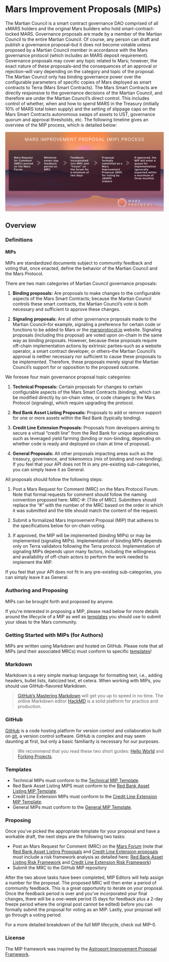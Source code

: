 # Mars Improvement Proposals (MIPs)


The Martian Council is a smart contract governance DAO comprised of all xMARS holders and the original Mars builders who hold smart-contract-locked MARS. Governance proposals are made by a member of the Martian Council to the entire Martian Council. Of course, any person can draft and publish a governance proposal–but it does not become votable unless proposed by a Martian Council member in accordance with the Mars governance protocol (which includes an MARS deposit requirement). 
Governance proposals may cover any topic related to Mars; however, the exact nature of these proposals–and the consequences of an approval or rejection–will vary depending on the category and topic of the proposal. 
The Martian Council only has binding governance power over the configurable parameters of specific copies of Mars deployed as smart contracts to Terra (Mars Smart Contracts). The Mars Smart Contracts are directly responsive to the governance decisions of the Martian Council, and therefore are under the Martian Council’s direct control. This includes control of whether, when and how to spend MARS in the Treasury (initially 10% of MARS total token supply) and the setting of slippage caps on the Mars Smart Contracts autonomous swaps of assets to UST, governance quorum and approval thresholds, etc.
The following timeline gives an overview of the MIP process, which is detailed below:


![assets/image1.png](assets/image1.png)

## Overview

### Definitions

#### MIPs

MIPs are standardized documents subject to community feedback and voting that, once enacted, define the behavior of the Martian Council and the Mars Protocol.

There are two main categories of Martian Council governance proposals:

1. **Binding proposals:** Are proposals to make changes to the configurable aspects of the Mars Smart Contracts; because the Martian Council controls these smart contracts, the Martian Council’s vote is both necessary and sufficient to approve these changes. 


2. **Signaling proposals:** Are all other governance proposals made to the Martian Council–for example, signaling a preference for certain code or functions to be added to Mars or the [marsprotocol.io](https://marsprotocol.io/) website. Signaling proposals (including this proposal) are voted upon on-chain in the same way as binding proposals. However, because these proposals require off-chain implementation actions by extrinsic parties–such as a website operator, a smart contract developer, or others–the Martian Council’s approval is neither necessary nor sufficient to cause these proposals to be implemented. Therefore, these proposals merely signal the Martian Council’s support for or opposition to the proposed outcome.

We foresee four main governance proposal topic categories: 


1. **Technical Proposals:** Certain proposals for changes to certain configurable aspects of the Mars Smart Contracts (binding), which can be modified directly by on-chain votes, or code changes to the Mars Protocol (signaling), which require upgrading the protocol.

2. **Red Bank Asset Listing Proposals:** Proposals to add or remove support for one or more assets within the Red Bank (typically binding).

3. **Credit Line Extension Proposals:** Proposals from developers aiming to secure a virtual “credit line” from the Red Bank for unique applications such as leveraged yield farming (binding or non-binding, depending on whether code is ready and deployed on chain at time of proposal).

4. **General Proposals:** All other proposals impacting areas such as the treasury, governance, and tokenomics (mix of binding and non-binding). If you feel that your API does not fit in any pre-existing sub-categories, you can simply leave it as General.

All proposals should follow the following steps:



1. Post a Mars Request for Comment (MRC) on the Mars Protocol Forum. Note that formal requests for comment should follow the naming convention proposed here: MRC-#: [Title of MRC]. Submitters should replace the “#” with the number of the MRC based on the order in which it was submitted and the title should match the content of the request.

2. Submit a formalized Mars Improvement Proposal (MIP) that adheres to the specifications below for on-chain voting.

3. If approved, the MIP will be implemented (binding MIPs) or may be implemented (signaling MIPs). Implementation of binding MIPs depends only on Terra validators following the Terra protocol. Implementation of signaling MIPs depends upon many factors, including the willingness and availability of off-chain actors to perform the work needed to implement the MIP. 



If you feel that your API does not fit in any pre-existing sub-categories, you can simply leave it as General.

### Authoring and Proposing

MIPs can be brought forth and proposed by anyone.

If you're interested in proposing a MIP, please read below for more details around the lifecycle of a MIP as well as [templates](https://github.com/mars-protocol/mips/blob/main/General-MIP-Template.md) you should use to submit your ideas to the Mars community.

### Getting Started with MIPs (for Authors)

MIPs are written using Markdown and hosted on GitHub. Please note that all MIPs (and their associated MRCs) must conform to specific [templates](https://github.com/mars-protocol/mips/blob/main/General-MIP-Template.md)!

### Markdown

Markdown is a very simple markup language for formatting text, i.e., adding headers, bullet lists, italicized text, et cetera. When working with MIPs, you should use GitHub-flavored Markdown.

> [GitHub’s Mastering Markdown](https://guides.github.com/features/mastering-markdown/) will get you up to speed in no time. The online Markdown editor [HackMD](https://hackmd.io/) is a solid platform for practice and production.

### GitHub

[GitHub](https://github.com/) is a code hosting platform for version control and collaboration built on [git](https://git-scm.com/), a version control software. GitHub is complex and may seem daunting at first, but only a basic familiarity is necessary for our purposes.

> We recommend that you read these two short guides: [Hello World](https://guides.github.com/activities/hello-world/) and [Forking Projects](https://guides.github.com/activities/forking/).
> 

### Templates

- Technical MIPs must conform to the [Technical MIP Template](https://github.com/mars-protocol/mips/blob/main/Technical-MIP-Template.md).
- Red Bank Asset Listing MIPS must conform to the [Red Bank Asset Listing MIP Template](https://github.com/mars-protocol/mips/blob/main/Red-Bank-Asset-Listing-MIP-Template.md).
- Credit Line Extension MIPs must conform to the [Credit Line Extension MIP Template](https://github.com/mars-protocol/mips/blob/main/Credit-Line-Extension-Risk-Framework.md).
- General MIPs must conform to the [General MIP Template](https://github.com/mars-protocol/mips/blob/main/General-MIP-Template.md).

### Proposing

Once you've picked the appropriate template for your proposal and have a workable draft, the next steps are the following two tasks:

- Post an Mars Request for Comment (MRC) on the [Mars Forum](https://forum.marsprotocol.io/) (note that [Red Bank Asset Listing Proposals](https://github.com/mars-protocol/mips/blob/main/Red-Bank-Asset-Listing-Risk-Framework.md) and [Credit Line Extension proposals](https://github.com/mars-protocol/mips/blob/main/Credit-Line-Extension-Risk-Framework.md) must include a risk framework analysis as detailed here: [Red Bank Asset Listing Risk Framework](https://github.com/mars-protocol/mips/Red-Bank-Asset-Listing-Framework.md) and [Credit Line Extension Risk Framework](https://github.com/mars-protocol/mips/Credit-Line-Extension-Risk-Framework.md))
- Submit the MRC to the GitHub MIP repository

After the two above tasks have been completed, MIP Editors will help assign a number for the proposal. The proposed MRC will then enter a period of community feedback. This is a great opportunity to iterate on your proposal. Once the feedback period is over and you've incorporated your final changes, there will be a one-week period (5 days for feedback plus a 2-day freeze period where the original post cannot be edited) before you can formally submit the proposal for voting as an MIP. Lastly, your proposal will go through a voting period.

For a more detailed breakdown of the full MIP lifecycle, check out MIP-0.

### License

The MIP framework was inspired by the [Astroport Improvement Proposal Framework](https://github.com/astroport-fi/aips).